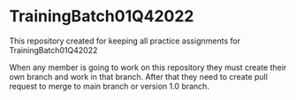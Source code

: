 # TrainingBatch01Q42022
This repository created for keeping all practice assignments for TrainingBatch01Q42022


When any member is going to work on this repository they must create their own branch and work in that branch. 
After that they need to create pull request to merge to main branch or version 1.0 branch. 
